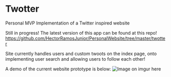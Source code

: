 # Twotter
Personal MVP Implementation of a Twitter inspired website

Still in progress! The latest version of this app can be found at this repo! https://github.com/HectorRamosJunior/PersonalWebsite/tree/master/twotter

Site currently handles users and custom twoots on the index page, onto implementing user search and allowing users to follow each other! 

A demo of the current website prototype is below:
![Image on imgur here](http://i.imgur.com/IYLFBZB.jpg)

